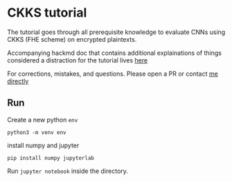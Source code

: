 # CKKS tutorial

The tutorial goes through all prerequisite knowledge to evaluate CNNs using CKKS (FHE scheme) on encrypted plaintexts.

Accompanying hackmd doc that contains additional explainations of things considered a distraction for the tutorial lives [here](https://hackmd.io/m4KwUm5zTNGrxaWp6RxPRg)

For corrections, mistakes, and questions. Please open a PR or contact [me directly](janmajayamall@protonmail.com)

## Run

Create a new python `env`

```
python3 -m venv env
```

install numpy and jupyter

```
pip install numpy jupyterlab
```

Run `jupyter notebook` inside the directory.
